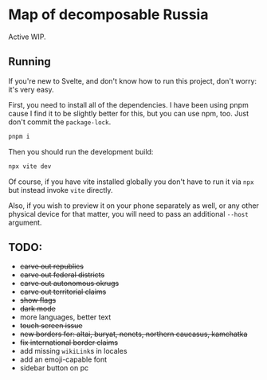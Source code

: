 # Map of decomposable Russia

Active WIP.

## Running

If you're new to Svelte, and don't know how to run this project, don't worry: it's very easy.

First, you need to install all of the dependencies. I have been using pnpm cause I find it to be slightly
better for this, but you can use npm, too. Just don't commit the `package-lock`.

```bash
pnpm i
```

Then you should run the development build:

```bash
npx vite dev
```

Of course, if you have vite installed globally you don't have to run it via `npx` but instead invoke `vite` directly.

Also, if you wish to preview it on your phone separately as well, or any other physical device for that matter, you will
need to pass an additional `--host` argument.

## TODO:

- ~~carve out republics~~
- ~~carve out federal districts~~
- ~~carve out autonomous okrugs~~
- ~~carve out territorial claims~~
- ~~show flags~~
- ~~dark mode~~
- more languages, better text
- ~~touch screen issue~~
- ~~new borders for: altai, buryat, nenets, northern caucasus, kamchatka~~
- ~~fix international border claims~~
- add missing `wikiLink`s in locales
- add an emoji-capable font
- sidebar button on pc
